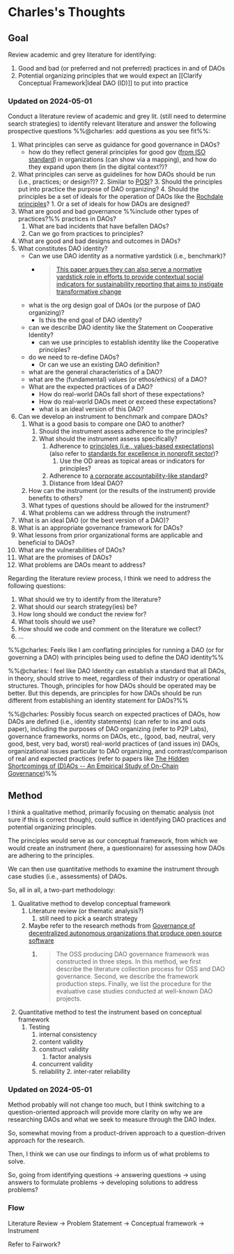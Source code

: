 # Charles's Thoughts

## Goal

Review academic and grey literature for identifying:

1. Good and bad (or preferred and not preferred) practices in and of DAOs
2. Potential organizing principles that we would expect an [[Clarify Conceptual Framework|Ideal DAO (ID)]] to put into practice
### Updated on 2024-05-01

Conduct a literature review of academic and grey lit. (still need to determine search strategies) to identify relevant literature and answer the following prospective questions %%@charles: add questions as you see fit%%:

1. What principles can serve as guidance for good governance in DAOs?
	- how do they reflect general principles for good gov ([from ISO standard](https://committee.iso.org/ISO_37000_Governance)) in organizations (can show via a mapping), and how do they expand upon them (in the digital context?)?
2. What principles can serve as guidelines for how DAOs should be run (i.e., practices; or design?)?
	2. Similar to [POSI](https://openscholarlyinfrastructure.org/about/)?
	3. Should the principles put into practice the purpose of DAO organizing?
	4. Should the principles be a set of ideals for the operation of DAOs like the [Rochdale principles](https://en.wikipedia.org/wiki/Rochdale_Principles)?
		1. Or a set of ideals for how DAOs are designed?
3. What are good and bad governance %%include other types of practices?%% practices in DAOs?
	1. What are bad incidents that have befallen DAOs?
	2. Can we go from practices to principles?
4. What are good and bad designs and outcomes in DAOs?
5. What constitutes DAO identity? 
	- Can we use DAO identity as a normative yardstick (i.e., benchmark)?
		- > [This paper argues they can also serve a normative yardstick role in efforts to provide contextual social indicators for sustainability reporting that aims to instigate transformative change](https://onlinelibrary.wiley.com/doi/abs/10.1111/apce.12362)
	- what is the org design goal of DAOs (or the purpose of DAO organizing)? 
		- Is this the end goal of DAO identity?
	- can we describe DAO identity like the Statement on Cooperative Identity?
		- can we use principles to establish identity like the Cooperative principles?
	- do we need to re-define DAOs? 
		- Or can we use an existing DAO definition?
	- what are the general characteristics of a DAO?
	- what are the (fundamental) values (or ethos/ethics) of a DAO?
	- What are the expected practices of a DAO?
		- How do real-world DAOs fall short of these expectations?
		- How do real-world DAOs meet or exceed these expectations?
		- what is an ideal version of this DAO?
6. Can we develop an instrument to benchmark and compare DAOs?
	1. What is a good basis to compare one DAO to another?
		1. Should the instrument assess adherence to the principles? 
		2. What should the instrument assess specifically?
			1. Adherence to [principles (i.e., values-based expectations)](https://docs.google.com/document/d/1We01RHGV2XQi-UZpNkJuOYpfztqF4oavYbNjlFABFp4/edit) (also refer to [standards for excellence in nonprofit sector](https://standardsforexcellence.org/Home-2/code))? 
				1. Use the OD areas as topical areas or indicators for principles?
			2. Adherence to [a corporate accountability-like standard](https://www.worldbenchmarkingalliance.org/corporate-accountability/)?
			3. Distance from Ideal DAO?
	2. How can the instrument (or the results of the instrument) provide benefits to others?
	3. What types of questions should be allowed for the instrument?
	4. What problems can we address through the instrument?
7. What is an ideal DAO (or the best version of a DAO)?
8. What is an appropriate governance framework for DAOs?
9. What lessons from prior organizational forms are applicable and beneficial to DAOs?
10. What are the vulnerabilities of DAOs?
11. What are the promises of DAOs?
12. What problems are DAOs meant to address?

Regarding the literature review process, I think we need to address the following questions:

1. What should we try to identify from the literature?
2. What should our search strategy(ies) be?
3. How long should we conduct the review for?
4. What tools should we use?
5. How should we code and comment on the literature we collect?
6. ...

%%@charles: Feels like I am conflating principles for running a DAO (or for governing a DAO) with principles being used to define the DAO identity%%

%%@charles: I feel like DAO Identity can establish a standard that all DAOs, in theory, should strive to meet, regardless of their industry or operational structures. Though, principles for how DAOs should be operated may be better. But this depends, are principles for how DAOs should be run different from establishing an identity statement for DAOs?%%

%%@charles: Possibly focus search on expected practices of DAOs, how DAOs are defined (i.e., identity statements) (can refer to ins and outs paper), including the purposes of DAO organizing (refer to P2P Labs), governance frameworks, norms on DAOs, etc., (good, bad, neutral, very good, best, very bad, worst) real-world practices of (and issues in) DAOs, organizational issues particular to DAO organizing, and contrast/comparison of real and expected practices (refer to papers like [The Hidden Shortcomings of (D)AOs -- An Empirical Study of On-Chain Governance](https://arxiv.org/abs/2302.12125))%%

## Method

I think a qualitative method, primarily focusing on thematic analysis (not sure if this is correct though), could suffice in identifying DAO practices and potential organizing principles. 

The principles would serve as our conceptual framework, from which we would create an instrument (here, a questionnaire) for assessing how DAOs are adhering to the principles.

We can then use quantitative methods to examine the instrument through case studies (i.e., assessments) of DAOs. 

So, all in all, a two-part methodology:

1. Qualitative method to develop conceptual framework
	1. Literature review (or thematic analysis?)
		1. still need to pick a search strategy
	2. Maybe refer to the research methods from [Governance of decentralized autonomous organizations that produce open source software](https://www.sciencedirect.com/science/article/pii/S2096720923000416#se0080)
		1. > The OSS producing DAO governance framework was constructed in three steps. In this method, we first describe the literature collection process for OSS and DAO governance. Second, we describe the framework production steps. Finally, we list the procedure for the evaluative case studies conducted at well-known DAO projects.
2. Quantitative method to test the instrument based on conceptual framework
	1. Testing
		1. internal consistency
		3. content validity
		4. construct validity
			1. factor analysis
		5. concurrent validity
		6. reliability
			2. inter-rater reliability

### Updated on 2024-05-01
Method probably will not change too much, but I think switching to a question-oriented approach will provide more clarity on why we are researching DAOs and what we seek to measure through the DAO Index.

So, somewhat moving from a product-driven approach to a question-driven approach for the research.

Then, I think we can use our findings to inform us of what problems to solve.

So, going from identifying questions -> answering questions -> using answers to formulate problems -> developing solutions to address problems?

### Flow
Literature Review -> Problem Statement -> Conceptual framework -> Instrument

Refer to Fairwork?

